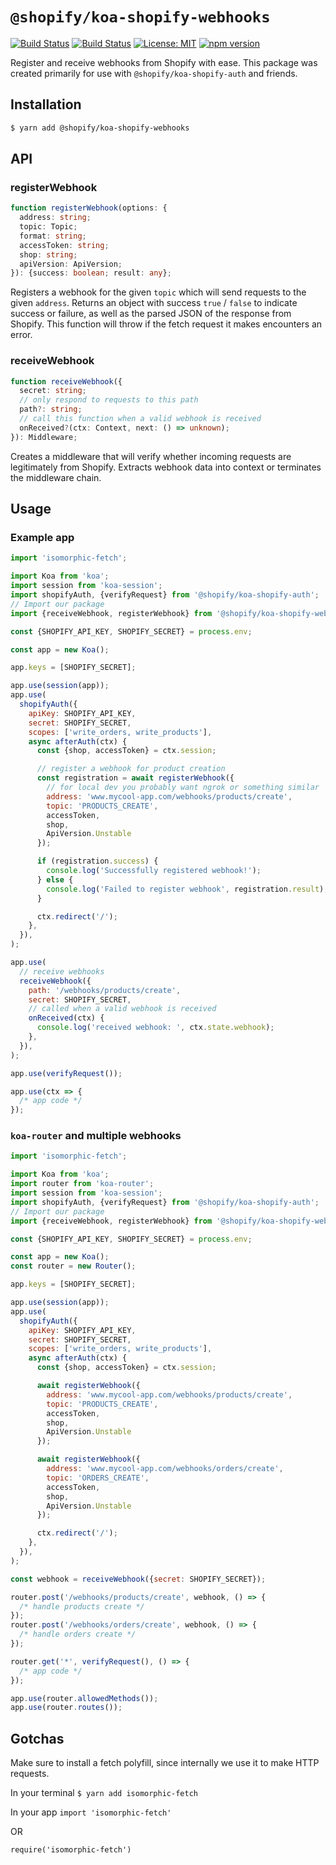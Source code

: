 # `@shopify/koa-shopify-webhooks`

[![Build Status](https://github.com/Shopify/quilt/workflows/Node-CI/badge.svg?branch=master)](https://github.com/Shopify/quilt/actions?query=workflow%3ANode-CI)
[![Build Status](https://github.com/Shopify/quilt/workflows/Ruby-CI/badge.svg?branch=master)](https://github.com/Shopify/quilt/actions?query=workflow%3ARuby-CI)
[![License: MIT](https://img.shields.io/badge/License-MIT-green.svg)](LICENSE.md) [![npm version](https://badge.fury.io/js/%40shopify%2Fkoa-shopify-webhooks.svg)](https://badge.fury.io/js/%40shopify%2Fkoa-shopify-webhooks.svg)

Register and receive webhooks from Shopify with ease. This package was created primarily for use with `@shopify/koa-shopify-auth` and friends.

## Installation

```bash
$ yarn add @shopify/koa-shopify-webhooks
```

## API

### registerWebhook

```typescript
function registerWebhook(options: {
  address: string;
  topic: Topic;
  format: string;
  accessToken: string;
  shop: string;
  apiVersion: ApiVersion;
}): {success: boolean; result: any};
```

Registers a webhook for the given `topic` which will send requests to the given `address`. Returns an object with success `true` / `false` to indicate success or failure, as well as the parsed JSON of the response from Shopify. This function will throw if the fetch request it makes encounters an error.

### receiveWebhook

```typescript
function receiveWebhook({
  secret: string;
  // only respond to requests to this path
  path?: string;
  // call this function when a valid webhook is received
  onReceived?(ctx: Context, next: () => unknown);
}): Middleware;
```

Creates a middleware that will verify whether incoming requests are legitimately from Shopify. Extracts webhook data into context or terminates the middleware chain.

## Usage

### Example app

```javascript
import 'isomorphic-fetch';

import Koa from 'koa';
import session from 'koa-session';
import shopifyAuth, {verifyRequest} from '@shopify/koa-shopify-auth';
// Import our package
import {receiveWebhook, registerWebhook} from '@shopify/koa-shopify-webhooks';

const {SHOPIFY_API_KEY, SHOPIFY_SECRET} = process.env;

const app = new Koa();

app.keys = [SHOPIFY_SECRET];

app.use(session(app));
app.use(
  shopifyAuth({
    apiKey: SHOPIFY_API_KEY,
    secret: SHOPIFY_SECRET,
    scopes: ['write_orders, write_products'],
    async afterAuth(ctx) {
      const {shop, accessToken} = ctx.session;

      // register a webhook for product creation
      const registration = await registerWebhook({
        // for local dev you probably want ngrok or something similar
        address: 'www.mycool-app.com/webhooks/products/create',
        topic: 'PRODUCTS_CREATE',
        accessToken,
        shop,
        ApiVersion.Unstable
      });

      if (registration.success) {
        console.log('Successfully registered webhook!');
      } else {
        console.log('Failed to register webhook', registration.result);
      }

      ctx.redirect('/');
    },
  }),
);

app.use(
  // receive webhooks
  receiveWebhook({
    path: '/webhooks/products/create',
    secret: SHOPIFY_SECRET,
    // called when a valid webhook is received
    onReceived(ctx) {
      console.log('received webhook: ', ctx.state.webhook);
    },
  }),
);

app.use(verifyRequest());

app.use(ctx => {
  /* app code */
});
```

### `koa-router` and multiple webhooks

```javascript
import 'isomorphic-fetch';

import Koa from 'koa';
import router from 'koa-router';
import session from 'koa-session';
import shopifyAuth, {verifyRequest} from '@shopify/koa-shopify-auth';
// Import our package
import {receiveWebhook, registerWebhook} from '@shopify/koa-shopify-webhooks';

const {SHOPIFY_API_KEY, SHOPIFY_SECRET} = process.env;

const app = new Koa();
const router = new Router();

app.keys = [SHOPIFY_SECRET];

app.use(session(app));
app.use(
  shopifyAuth({
    apiKey: SHOPIFY_API_KEY,
    secret: SHOPIFY_SECRET,
    scopes: ['write_orders, write_products'],
    async afterAuth(ctx) {
      const {shop, accessToken} = ctx.session;

      await registerWebhook({
        address: 'www.mycool-app.com/webhooks/products/create',
        topic: 'PRODUCTS_CREATE',
        accessToken,
        shop,
        ApiVersion.Unstable
      });

      await registerWebhook({
        address: 'www.mycool-app.com/webhooks/orders/create',
        topic: 'ORDERS_CREATE',
        accessToken,
        shop,
        ApiVersion.Unstable
      });

      ctx.redirect('/');
    },
  }),
);

const webhook = receiveWebhook({secret: SHOPIFY_SECRET});

router.post('/webhooks/products/create', webhook, () => {
  /* handle products create */
});
router.post('/webhooks/orders/create', webhook, () => {
  /* handle orders create */
});

router.get('*', verifyRequest(), () => {
  /* app code */
});

app.use(router.allowedMethods());
app.use(router.routes());
```

## Gotchas

Make sure to install a fetch polyfill, since internally we use it to make HTTP requests.

In your terminal
`$ yarn add isomorphic-fetch`

In your app
`import 'isomorphic-fetch'`

OR

`require('isomorphic-fetch')`

